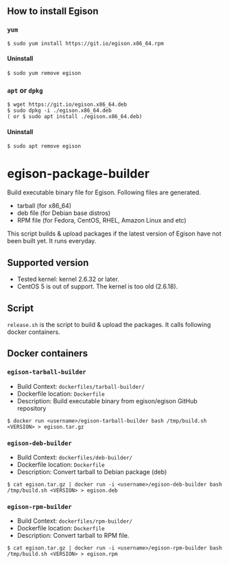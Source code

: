 ## How to install Egison

### `yum`

```
$ sudo yum install https://git.io/egison.x86_64.rpm
```

#### Uninstall

```
$ sudo yum remove egison
```

### `apt` or `dpkg`

```
$ wget https://git.io/egison.x86_64.deb
$ sudo dpkg -i ./egison.x86_64.deb
( or $ sudo apt install ./egison.x86_64.deb)
```

#### Uninstall

```
$ sudo apt remove egison
```

# egison-package-builder

Build executable binary file for Egison.
Following files are generated.

* tarball (for x86_64)
* deb file (for Debian base distros)
* RPM file (for Fedora, CentOS, RHEL, Amazon Linux and etc)

This script builds & upload packages if the latest version of Egison have not been built yet.
It runs everyday.

## Supported version
* Tested kernel: kernel 2.6.32 or later.
* CentOS 5 is out of support. The kernel is too old (2.6.18).

## Script

`release.sh` is the script to build & upload the packages.
It calls following docker containers.

## Docker containers

### `egison-tarball-builder`

* Build Context: `dockerfiles/tarball-builder/`
* Dockerfile location: `Dockerfile`
* Description:
Build executable binary from egison/egison GitHub repository

```
$ docker run <username>/egison-tarball-builder bash /tmp/build.sh <VERSION> > egison.tar.gz
```

### `egison-deb-builder`

* Build Context: `dockerfiles/deb-builder/`
* Dockerfile location: `Dockerfile`
* Description:
Convert tarball to Debian package (deb)

```
$ cat egison.tar.gz | docker run -i <username>/egison-deb-builder bash /tmp/build.sh <VERSION> > egison.deb
```

### `egison-rpm-builder`

* Build Context: `dockerfiles/rpm-builder/`
* Dockerfile location: `Dockerfile`
* Description:
Convert tarball to RPM file.

```
$ cat egison.tar.gz | docker run -i <username>/egison-rpm-builder bash /tmp/build.sh <VERSION> > egison.rpm
```

